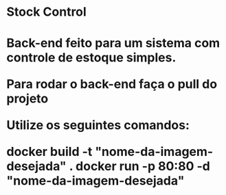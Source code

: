 <h1>Stock Control<h1/>


Back-end feito para um sistema com controle de estoque simples.


Para rodar o back-end faça o pull do projeto

Utilize os seguintes comandos:

docker build -t "nome-da-imagem-desejada" .
docker run -p 80:80 -d "nome-da-imagem-desejada"

